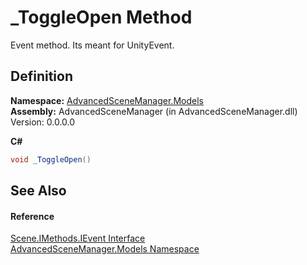 # _ToggleOpen Method


Event method. Its meant for UnityEvent.



## Definition
**Namespace:** <a href="N_AdvancedSceneManager_Models">AdvancedSceneManager.Models</a>  
**Assembly:** AdvancedSceneManager (in AdvancedSceneManager.dll) Version: 0.0.0.0

**C#**
``` C#
void _ToggleOpen()
```



## See Also


#### Reference
<a href="T_AdvancedSceneManager_Models_Scene_IMethods_IEvent">Scene.IMethods.IEvent Interface</a>  
<a href="N_AdvancedSceneManager_Models">AdvancedSceneManager.Models Namespace</a>  
